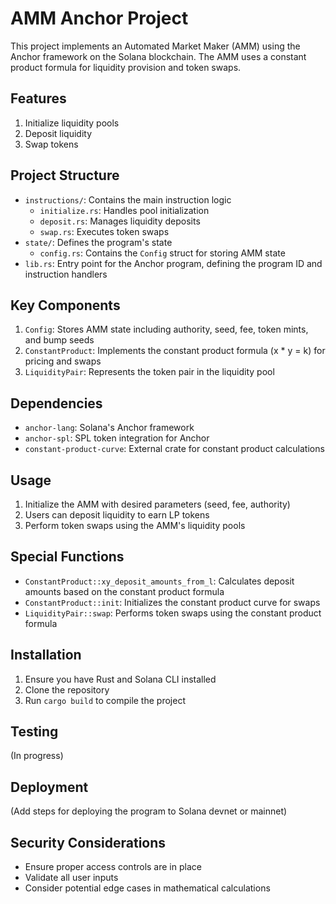 # AMM Anchor Project

This project implements an Automated Market Maker (AMM) using the Anchor framework on the Solana blockchain. The AMM uses a constant product formula for liquidity provision and token swaps.

## Features

1. Initialize liquidity pools
2. Deposit liquidity
3. Swap tokens

## Project Structure

- `instructions/`: Contains the main instruction logic
  - `initialize.rs`: Handles pool initialization
  - `deposit.rs`: Manages liquidity deposits
  - `swap.rs`: Executes token swaps
- `state/`: Defines the program's state
  - `config.rs`: Contains the `Config` struct for storing AMM state
- `lib.rs`: Entry point for the Anchor program, defining the program ID and instruction handlers

## Key Components

1. `Config`: Stores AMM state including authority, seed, fee, token mints, and bump seeds
2. `ConstantProduct`: Implements the constant product formula (x * y = k) for pricing and swaps
3. `LiquidityPair`: Represents the token pair in the liquidity pool

## Dependencies

- `anchor-lang`: Solana's Anchor framework
- `anchor-spl`: SPL token integration for Anchor
- `constant-product-curve`: External crate for constant product calculations

## Usage

1. Initialize the AMM with desired parameters (seed, fee, authority)
2. Users can deposit liquidity to earn LP tokens
3. Perform token swaps using the AMM's liquidity pools

## Special Functions

- `ConstantProduct::xy_deposit_amounts_from_l`: Calculates deposit amounts based on the constant product formula
- `ConstantProduct::init`: Initializes the constant product curve for swaps
- `LiquidityPair::swap`: Performs token swaps using the constant product formula

## Installation

1. Ensure you have Rust and Solana CLI installed
2. Clone the repository
3. Run `cargo build` to compile the project

## Testing

(In progress)

## Deployment

(Add steps for deploying the program to Solana devnet or mainnet)

## Security Considerations

- Ensure proper access controls are in place
- Validate all user inputs
- Consider potential edge cases in mathematical calculations


